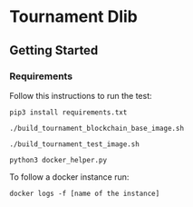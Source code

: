 # Tournament Dlib

## Getting Started

### Requirements

Follow this instructions to run the test:

    pip3 install requirements.txt

    ./build_tournament_blockchain_base_image.sh

    ./build_tournament_test_image.sh

    python3 docker_helper.py

To follow a docker instance run:

    docker logs -f [name of the instance]
